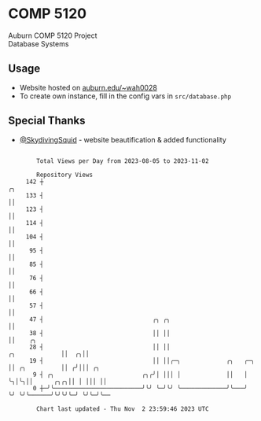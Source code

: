 # COMP 5120
Auburn COMP 5120 Project  
Database Systems

## Usage
- Website hosted on [auburn.edu/~wah0028](https://webhome.auburn.edu/~wah0028/)
- To create own instance, fill in the config vars in `src/database.php`

## Special Thanks
- [@SkydivingSquid](https://github.com/SkydivingSquid) - website beautification & added functionality

```

        Total Views per Day from 2023-08-05 to 2023-11-02

        Repository Views
     142 ┼                                                                            ╭╮
     133 ┤                                                                            ││
     123 ┤                                                                            ││
     114 ┤                                                                            ││
     104 ┤                                                                            ││
      95 ┤                                                                            ││
      85 ┤                                                                            ││
      76 ┤                                                                            ││
      66 ┤                                                                            ││
      57 ┤                                                                            ││
      47 ┤                               ╭╮ ╭╮                                        ││
      38 ┤                               ││ ││                                        ││    ╭╮
      28 ┤                               ││ ││                         ╭╮             ││  ╭╮││
      19 ┤                               ││ ││╭─╮             ╭╮   ╭─╮ ││ ╭╮          ││ ╭╯│││ ╭╮
       9 ┤ ╭╮                         ╭╮╭╯│ │││ │             ││   │ ╰╮│╰╮││      ╭╮╭╮││ │ │││ ││
       0 ┼─╯╰─────────────────────────╯╰╯ ╰─╯╰╯ ╰─────────────╯╰───╯  ╰╯ ╰╯╰──────╯╰╯╰╯╰─╯ ╰╯╰─╯╰──

        Chart last updated - Thu Nov  2 23:59:46 2023 UTC
        
```
